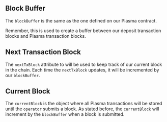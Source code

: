 ## Block Buffer

The `blockBuffer` is the same as the one defined on our Plasma contract. 

Remember, this is used to create a buffer between our deposit transaction blocks and Plasma transaction blocks.

## Next Transaction Block

The `nextTxBlock` attribute to will be used to keep track of our current block in the chain. Each time the `nextTxBlock` updates, it will be incremented by our `blockBuffer`.

## Current Block

The `currentBlock` is the object where all Plasma transactions will be stored until the `operator` submits a block. As stated before, the `currentBlock` will increment by the `blockBuffer` when a block is submitted.
